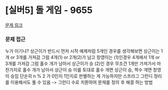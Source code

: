 # [실버5] 돌 게임 - 9655
[문제 링크](https://www.acmicpc.net/problem/9655)

### 문제 접근 ###
누가 이기나?
상근이가 반드시 먼저 시작
예제처럼 5개인 경우를 생각해보면 상근이는 1개 or 3개를 가져감
그럼 4개(1) or 2개(2)가 남고 창영이는 (1)인경우 4개에서 1개 or 3개를 가져감 그럼 홀수 개가 남아서 상근이가 승
(2)인 경우 무조건 1개만 가져가서 마찬가지로 홀수 개가 남아서 상근이 승
이를 토대로 홀수 개면 상근이 승, 짝수 개면 창영이 승임
단순히 n % 2 가 0인지 1인지로 판별하는 게 가능하지만
스프라그 그런디 정리를 이용해서도 풀 수 있음 -> 그런디 수로 치환하여 문제를 정의 후 해결 하는 방법
